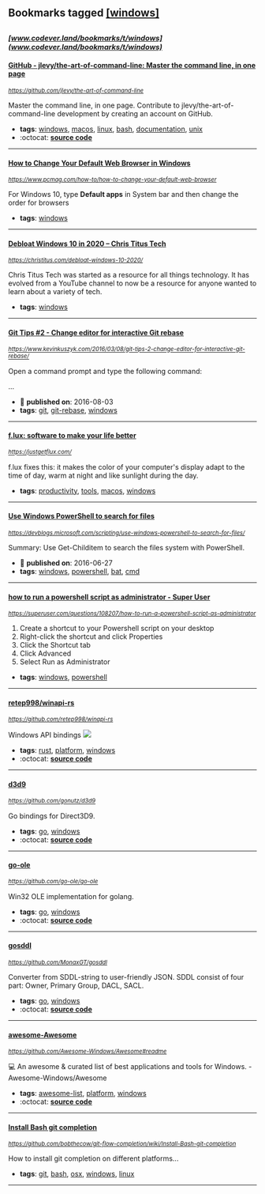## Bookmarks tagged [[windows]](https://www.codever.land/search?q=[windows])

_<sup><sup>[www.codever.land/bookmarks/t/windows](www.codever.land/bookmarks/t/windows)</sup></sup>_
---
#### [GitHub - jlevy/the-art-of-command-line: Master the command line, in one page](https://github.com/jlevy/the-art-of-command-line)
_<sup>https://github.com/jlevy/the-art-of-command-line</sup>_

Master the command line, in one page. Contribute to jlevy/the-art-of-command-line development by creating an account on GitHub.
* **tags**: [windows](../tagged/windows.md), [macos](../tagged/macos.md), [linux](../tagged/linux.md), [bash](../tagged/bash.md), [documentation](../tagged/documentation.md), [unix](../tagged/unix.md)
* :octocat: **[source code](https://github.com/jlevy/the-art-of-command-line)**
---
#### [How to Change Your Default Web Browser in Windows](https://www.pcmag.com/how-to/how-to-change-your-default-web-browser)
_<sup>https://www.pcmag.com/how-to/how-to-change-your-default-web-browser</sup>_

For Windows 10, type **Default apps** in System bar and then change the order for browsers
* **tags**: [windows](../tagged/windows.md)
---
#### [Debloat Windows 10 in 2020 – Chris Titus Tech](https://christitus.com/debloat-windows-10-2020/)
_<sup>https://christitus.com/debloat-windows-10-2020/</sup>_

Chris Titus Tech was started as a resource for all things technology. It has evolved from a YouTube channel to now be a resource for anyone wanted to learn about a variety of tech.
* **tags**: [windows](../tagged/windows.md)
---
#### [Git Tips #2 - Change editor for interactive Git rebase](https://www.kevinkuszyk.com/2016/03/08/git-tips-2-change-editor-for-interactive-git-rebase/)
_<sup>https://www.kevinkuszyk.com/2016/03/08/git-tips-2-change-editor-for-interactive-git-rebase/</sup>_

Open a command prompt and type the following command:

...
* :calendar: **published on**: 2016-08-03
* **tags**: [git](../tagged/git.md), [git-rebase](../tagged/git-rebase.md), [windows](../tagged/windows.md)
---
#### [f.lux: software to make your life better](https://justgetflux.com/)
_<sup>https://justgetflux.com/</sup>_

f.lux fixes this: it makes the color of your computer's display adapt to the time of day, warm at night and like sunlight during the day.
* **tags**: [productivity](../tagged/productivity.md), [tools](../tagged/tools.md), [macos](../tagged/macos.md), [windows](../tagged/windows.md)
---
#### [Use Windows PowerShell to search for files](https://devblogs.microsoft.com/scripting/use-windows-powershell-to-search-for-files/)
_<sup>https://devblogs.microsoft.com/scripting/use-windows-powershell-to-search-for-files/</sup>_

Summary: Use Get-Childitem to search the files system with PowerShell.
* :calendar: **published on**: 2016-06-27
* **tags**: [windows](../tagged/windows.md), [powershell](../tagged/powershell.md), [bat](../tagged/bat.md), [cmd](../tagged/cmd.md)
---
#### [how to run a powershell script as administrator - Super User](https://superuser.com/questions/108207/how-to-run-a-powershell-script-as-administrator)
_<sup>https://superuser.com/questions/108207/how-to-run-a-powershell-script-as-administrator</sup>_

1. Create a shortcut to your Powershell script on your desktop
2. Right-click the shortcut and click Properties
3. Click the Shortcut tab
4. Click Advanced
5. Select Run as Administrator
* **tags**: [windows](../tagged/windows.md), [powershell](../tagged/powershell.md)
---
#### [retep998/winapi-rs](https://github.com/retep998/winapi-rs)
_<sup>https://github.com/retep998/winapi-rs</sup>_

Windows API bindings [<img src="https://api.travis-ci.org/retep998/winapi-rs.svg?branch=master">](https://travis-ci.org/retep998/winapi-rs)
* **tags**: [rust](../tagged/rust.md), [platform](../tagged/platform.md), [windows](../tagged/windows.md)
* :octocat: **[source code](https://github.com/retep998/winapi-rs)**
---
#### [d3d9](https://github.com/gonutz/d3d9)
_<sup>https://github.com/gonutz/d3d9</sup>_

Go bindings for Direct3D9.
* **tags**: [go](../tagged/go.md), [windows](../tagged/windows.md)
* :octocat: **[source code](https://github.com/gonutz/d3d9)**
---
#### [go-ole](https://github.com/go-ole/go-ole)
_<sup>https://github.com/go-ole/go-ole</sup>_

Win32 OLE implementation for golang.
* **tags**: [go](../tagged/go.md), [windows](../tagged/windows.md)
* :octocat: **[source code](https://github.com/go-ole/go-ole)**
---
#### [gosddl](https://github.com/MonaxGT/gosddl)
_<sup>https://github.com/MonaxGT/gosddl</sup>_

Converter from SDDL-string to user-friendly JSON. SDDL consist of four part: Owner, Primary Group, DACL, SACL.
* **tags**: [go](../tagged/go.md), [windows](../tagged/windows.md)
* :octocat: **[source code](https://github.com/MonaxGT/gosddl)**
---
#### [awesome-Awesome](https://github.com/Awesome-Windows/Awesome#readme)
_<sup>https://github.com/Awesome-Windows/Awesome#readme</sup>_

:computer:  An awesome & curated list of best applications and tools for Windows. - Awesome-Windows/Awesome
* **tags**: [awesome-list](../tagged/awesome-list.md), [platform](../tagged/platform.md), [windows](../tagged/windows.md)
* :octocat: **[source code](https://github.com/Awesome-Windows/Awesome#readme)**
---
#### [Install Bash git completion](https://github.com/bobthecow/git-flow-completion/wiki/Install-Bash-git-completion)
_<sup>https://github.com/bobthecow/git-flow-completion/wiki/Install-Bash-git-completion</sup>_

How to install git completion on different platforms...
* **tags**: [git](../tagged/git.md), [bash](../tagged/bash.md), [osx](../tagged/osx.md), [windows](../tagged/windows.md), [linux](../tagged/linux.md)
---
